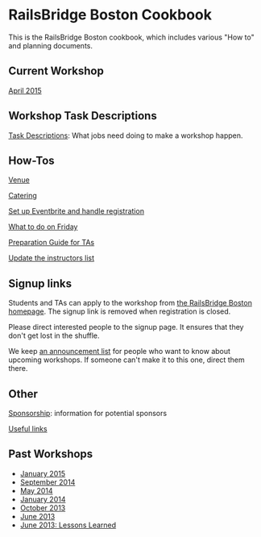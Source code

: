 # RailsBridge Boston Cookbook

This is the RailsBridge Boston cookbook, which includes various "How to" and
planning documents.

## Current Workshop

[April 2015](./coordinating-2015-april.md)

## Workshop Task Descriptions

[Task Descriptions](./task-descriptions.md): What jobs need doing to make a workshop happen.

## How-Tos

[Venue](./venue.md)

[Catering](./catering.md)

[Set up Eventbrite and handle registration](./how-to-set-up-registration.md)

[What to do on Friday](./friday.md)

[Preparation Guide for TAs](./ta-guide.md)

[Update the instructors list](./update-instructors-list.md)

## Signup links

Students and TAs can apply to the workshop from [the RailsBridge Boston
homepage](http://www.railsbridgeboston.org/). The signup link is removed when
registration is closed.

Please direct interested people to the signup page. It ensures that they don't
get lost in the shuffle.

We keep [an announcement list][list] for people who want to know about upcoming
workshops. If someone can't make it to this one, direct them there.

[list]: http://railsbridgeboston.us6.list-manage.com/subscribe?u=1b4272afae4569dec6efb74bb&id=1ec91857a1

## Other

[Sponsorship](./sponsorship.md): information for potential sponsors

[Useful links](./useful-links.md)

## Past Workshops

* [January 2015](./past-workshops/coordinating-2015-january.md)
* [September 2014](./past-workshops/coordinating-2014-september.md)
* [May 2014](./past-workshops/coordinating-2014-may.md)
* [January 2014](./past-workshops/coordinating-2014-january.md)
* [October 2013](./past-workshops/coordinating-2013-october.md)
* [June 2013](./past-workshops/coordinating-2013-june.md)
* [June 2013: Lessons Learned](./past-workshops/lessons-learned-2013-june.md)
